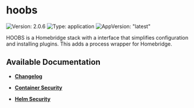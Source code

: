# hoobs

![Version: 2.0.6](https://img.shields.io/badge/Version-2.0.6-informational?style=flat-square) ![Type: application](https://img.shields.io/badge/Type-application-informational?style=flat-square) ![AppVersion: "latest"](https://img.shields.io/badge/AppVersion-"latest"-informational?style=flat-square)

HOOBS is a Homebridge stack with a interface that simplifies configuration and installing plugins. This adds a process wrapper for Homebridge.  

## Available Documentation

- [**Changelog**](CHANGELOG)

- [**Container Security**](container-security)

- [**Helm Security**](helm-security)

